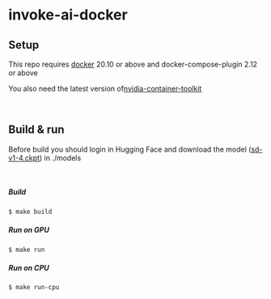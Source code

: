 # invoke-ai-docker

Setup
-----

This repo requires [docker](https://docs.docker.com/engine/install/ubuntu/) 20.10 or above and docker-compose-plugin 2.12 or above

You also need the latest version of[nvidia-container-toolkit](https://docs.nvidia.com/datacenter/cloud-native/container-toolkit/install-guide.html)

<br/>


Build & run
-----------

Before build you should login in Hugging Face and download the model ([sd-v1-4.ckpt](https://huggingface.co/CompVis/stable-diffusion-v-1-4-original)) in ./models

<br/>

##### Build
```bash
$ make build
```
##### Run on GPU
```bash
$ make run
```
##### Run on CPU
```bash
$ make run-cpu
```
